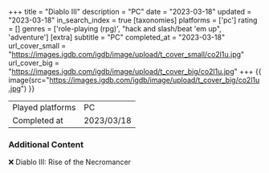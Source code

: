 +++
title = "Diablo III"
description = "PC"
date = "2023-03-18"
updated = "2023-03-18"
in_search_index = true
[taxonomies]
platforms = ['pc']
rating = []
genres = ['role-playing (rpg)', "hack and slash/beat 'em up", 'adventure']
[extra]
subtitle = "PC"
completed_at = "2023-03-18"
url_cover_small = "https://images.igdb.com/igdb/image/upload/t_cover_small/co2l1u.jpg"
url_cover_big = "https://images.igdb.com/igdb/image/upload/t_cover_big/co2l1u.jpg"
+++
{{ image(src="https://images.igdb.com/igdb/image/upload/t_cover_big/co2l1u.jpg") }}

|              |            |
| ------------ | ---------- |
| Played platforms    | PC |
| Completed at | 2023/03/18 |



### Additional Content


❌ Diablo III: Rise of the Necromancer
